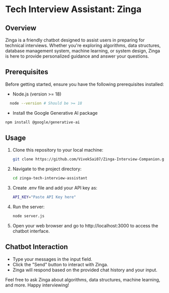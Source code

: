 # Tech Interview Assistant: Zinga

## Overview
Zinga is a friendly chatbot designed to assist users in preparing for technical interviews. Whether you're exploring algorithms, data structures, database management system, machine learning, or system design, Zinga is here to provide personalized guidance and answer your questions.

## Prerequisites
Before getting started, ensure you have the following prerequisites installed:

- Node.js (version >= 18)
```bash
  node --version # Should be >= 18
```
- Install the Google Generative AI package
```bash
npm install @google/generative-ai
```

## Usage
1. Clone this repository to your local machine:
   ```bash
   git clone https://github.com/VivekSai07/Zinga-Interview-Companion.git
   ```
2. Navigate to the project directory:
   ```bash
   cd zinga-tech-interview-assistant
   ```
3. Create .env file and add your API key as: 
   ```bash
   API_KEY="Paste API Key here"
   ```
4. Run the server:
   ```bash
   node server.js
   ```
5. Open your web browser and go to http://localhost:3000 to access the chatbot interface.

## Chatbot Interaction
- Type your messages in the input field.
- Click the "Send" button to interact with Zinga.
- Zinga will respond based on the provided chat history and your input.

Feel free to ask Zinga about algorithms, data structures, machine learning, and more. Happy interviewing!
